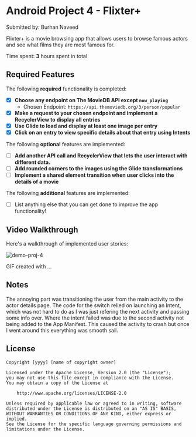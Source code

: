 # Android Project 4 - Flixter+

Submitted by: Burhan Naveed

 Flixter+ is a movie browsing app that allows users to browse famous actors and see what films they are most famous for.

Time spent: **3** hours spent in total

## Required Features

The following **required** functionality is completed:

- [X] **Choose any endpoint on The MovieDB API except `now_playing`**
  - Chosen Endpoint: `https://api.themoviedb.org/3/person/popular`
- [X] **Make a request to your chosen endpoint and implement a RecyclerView to display all entries**
- [X] **Use Glide to load and display at least one image per entry**
- [X] **Click on an entry to view specific details about that entry using Intents**

The following **optional** features are implemented:

- [ ] **Add another API call and RecyclerView that lets the user interact with different data.** 
- [ ] **Add rounded corners to the images using the Glide transformations**
- [ ] **Implement a shared element transition when user clicks into the details of a movie**

The following **additional** features are implemented:

- [ ] List anything else that you can get done to improve the app functionality!

## Video Walkthrough

Here's a walkthrough of implemented user stories:

![demo-proj-4](https://github.com/user-attachments/assets/b0a41795-83d7-49ca-851e-a8e09a55183f)


<!-- Replace this with whatever GIF tool you used! -->
GIF created with ...  
<!-- Recommended tools:
[Kap](https://getkap.co/) for macOS
[ScreenToGif](https://www.screentogif.com/) for Windows
[peek](https://github.com/phw/peek) for Linux. -->

## Notes

The annoying part was transitioning the user from the main activity to the actor details page. The code for the switch relied on launching an Intent, 
which was not hard to do as I was just refering the next activity and passing some info over. Where the intent failed was due to the
second activity not being added to the App Manifest. This caused the activity to crash but once I went around this everything was smooth sail.

## License

    Copyright [yyyy] [name of copyright owner]

    Licensed under the Apache License, Version 2.0 (the "License");
    you may not use this file except in compliance with the License.
    You may obtain a copy of the License at

        http://www.apache.org/licenses/LICENSE-2.0

    Unless required by applicable law or agreed to in writing, software
    distributed under the License is distributed on an "AS IS" BASIS,
    WITHOUT WARRANTIES OR CONDITIONS OF ANY KIND, either express or implied.
    See the License for the specific language governing permissions and
    limitations under the License.
